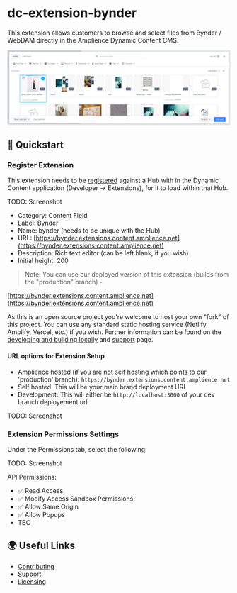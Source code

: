 # dc-extension-bynder

This extension allows customers to browse and select files from Bynder / WebDAM directly in the Amplience Dynamic Content CMS.

![Bynder Summary](./media/bynder-extension-view.png)

## 🏁 Quickstart

### Register Extension
This extension needs to be [registered](https://amplience.com/docs/development/registeringextensions.html) against a Hub with in the Dynamic Content application (Developer -> Extensions), for it to load within that Hub.

TODO: Screenshot

- Category: Content Field
- Label: Bynder
- Name: bynder (needs to be unique with the Hub)
- URL: [https://bynder.extensions.content.amplience.net](https://bynder.extensions.content.amplience.net)
- Description: Rich text editor (can be left blank, if you wish)
- Initial height: 200

> Note: You can use our deployed version of this extension (builds from the "production" branch) -

[https://bynder.extensions.content.amplience.net](https://bynder.extensions.content.amplience.net)

As this is an open source project you're welcome to host your own "fork" of this project. You can use any standard static hosting service (Netlify, Amplify, Vercel, etc.) if you wish. Further information can be found on the [developing and building locally](./docs/developing+building-locally.md) and [support](./support.md) page.

#### URL options for Extension Setup
- Amplience hosted (if you are not self hosting which points to our 'production' branch): `https://bynder.extensions.content.amplience.net`
- Self hosted: This will be your main brand deployment URL
- Development: This will either be `http://localhost:3000` of your dev branch deployement url

TODO: Screenshot

### Extension Permissions Settings
Under the Permissions tab, select the following:

TODO: Screenshot

API Permissions:
- ✅ Read Access
- ✅ Modify Access
Sandbox Permissions:
- ✅ Allow Same Origin
- ✅ Allow Popups
- TBC


## 🌍 Useful Links
-   [Contributing](./CONTRIBUTING.md)
-   [Support](./support.md)
-   [Licensing](./LICENSE)
